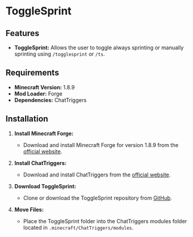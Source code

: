 # ToggleSprint

## Features

- **ToggleSprint:** Allows the user to toggle always sprinting or manually sprinting using `/togglesprint` or `/ts`.

## Requirements

- **Minecraft Version:** 1.8.9
- **Mod Loader:** Forge
- **Dependencies:** ChatTriggers

## Installation

1. **Install Minecraft Forge:**
   - Download and install Minecraft Forge for version 1.8.9 from the [official website](https://files.minecraftforge.net/).

2. **Install ChatTriggers:**
   - Download and install ChatTriggers from the [official website](https://www.chattriggers.com/).

3. **Download ToggleSprint:**
   - Clone or download the ToggleSprint repository from [GitHub](https://github.com/keslerlee/ToggleSprint).

4. **Move Files:**
   - Place the ToggleSprint folder into the ChatTriggers modules folder located in `.minecraft/ChatTriggers/modules`.
